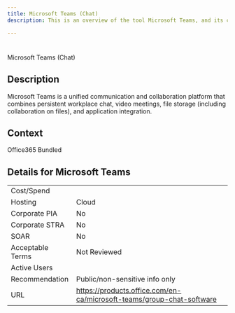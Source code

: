```yaml
---
title: Microsoft Teams (Chat)
description: This is an overview of the tool Microsoft Teams, and its current status  within BC Gov.

---
```


#
Microsoft Teams (Chat)

## Description
Microsoft Teams is a unified communication and collaboration platform that combines persistent workplace chat, video meetings, file storage (including collaboration on files), and application integration.

## Context
Office365 Bundled

##  Details for Microsoft Teams

|   |   |
|---|---|
|Cost/Spend   |   |
|Hosting   | Cloud  |
|Corporate PIA   | No  |
|Corporate STRA   | No   |
|SOAR   | No  |
|Acceptable Terms   | Not Reviewed  |
|Active Users   |   |
|Recommendation   |  Public/non-sensitive info only |
|URL   | https://products.office.com/en-ca/microsoft-teams/group-chat-software  |
